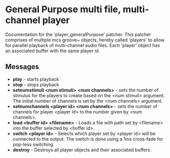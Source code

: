# General Purpose multi file, multi-channel player

Documentation for the 'player_generalPurpose' patcher. This patcher comprises of
multiple mcs.groove~ objects, hereby called 'players' to allow for parallel playback of multi-channel
audio files. Each 'player' object has an associated buffer with the same player id.

## Messages

* **play** - starts playback
* **stop** - stops playback
* **setnumstimuli \<num stimuli> \<num channels>** - sets the number of stimulus for the players to create based on the \<num stimuli> argument. The initial number of channels is set by the \<num channels> argument.
* **setnumchannels \<player id> \<num channels>** - sets the number of channels for player \<player id> to the number given by \<num channels>.
* **load \<buffer id> \<filename>** - Loads a file with path set by \<filename> into the buffer selected by \<buffer id>.
* **switch \<player id>** - Selects which player set by \<player id> will be connected to the output. The switch is done using a 1ms cross-fade for pop-less switching.
* **destroy** - Destroys all player objects and their associated buffers.
